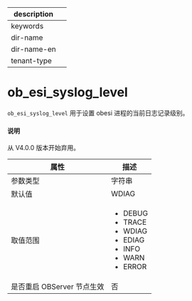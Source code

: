 |description||
|---|---|
|keywords||
|dir-name||
|dir-name-en||
|tenant-type||

# ob_esi_syslog_level

`ob_esi_syslog_level` 用于设置 obesi 进程的当前日志记录级别。

<main id="notice" type='explain'>
  <h4>说明</h4>
  <p>从 V4.0.0 版本开始弃用。</p>
</main>

| **属性** | **描述** |
| --- | --- |
| 参数类型 | 字符串 |
| 默认值 | WDIAG |
| 取值范围 |  <ul><li>DEBUG   </li><li> TRACE   </li><li>WDIAG </li><li>EDIAG  </li><li> INFO   </li><li> WARN  </li><li> ERROR </li></ul> |
| 是否重启 OBServer 节点生效 | 否 |
